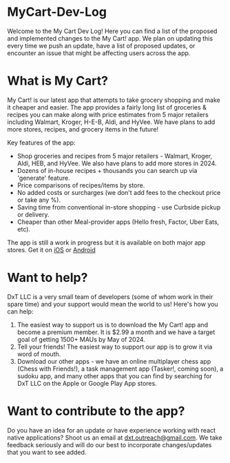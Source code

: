 # MyCart-Dev-Log
Welcome to the My Cart Dev Log! Here you can find a list of the proposed and implemented changes to the My Cart! app. We plan on updating this every time we push an update, have a list of proposed updates, or encounter an issue that might be affecting users across the app.

# What is My Cart?
My Cart! is our latest app that attempts to take grocery shopping and make it cheaper and easier. The app provides a fairly long list of groceries & recipes you can make along with price estimates from 5 major retailers including Walmart, Kroger, H-E-B, Aldi, and HyVee. We have plans to add more stores, recipes, and grocery items in the future!

Key features of the app:
- Shop groceries and recipes from 5 major retailers - Walmart, Kroger, Aldi, HEB, and HyVee. We also have plans to add more stores in 2024.
- Dozens of in-house recipes + thousands you can search up via 'generate' feature.
- Price comparisons of recipes/items by store.
- No added costs or surcharges (we don't add fees to the checkout price or take any %).
- Saving time from conventional in-store shopping - use Curbside pickup or delivery.
- Cheaper than other Meal-provider apps (Hello fresh, Factor, Uber Eats, etc).

The app is still a work in progress but it is available on both major app stores. Get it on
[iOS](https://apps.apple.com/us/app/my-cart/id6450795988) or 
[Android](https://play.google.com/store/apps/details?id=com.dxt.mealstogo)

# Want to help?
DxT LLC is a very small team of developers (some of whom work in their spare time) and your support would mean the world to us! Here's how you can help:
1. The easiest way to support us is to download the My Cart! app and become a premium member. It is $2.99 a month and we have a target goal of getting 1500+ MAUs by May of 2024.
2. Tell your friends! The easiest way to support our app is to grow it via word of mouth.
3. Download our other apps - we have an online multiplayer chess app (Chess with Friends!), a task management app (Tasker!, coming soon), a sudoku app, and many other apps that you can find by searching for DxT LLC on the Apple or Google Play App stores.

# Want to contribute to the app?
Do you have an idea for an update or have experience working with react native applications? Shoot us an email at dxt.outreach@gmail.com. We take feedback seriously and will do our best to incorporate changes/updates that you want to see added.
